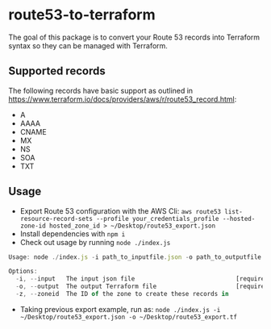 # route53-to-terraform
The goal of this package is to convert your Route 53 records into Terraform syntax so they can be managed with Terraform.

## Supported records
The following records have basic support as outlined in https://www.terraform.io/docs/providers/aws/r/route53_record.html:

- A
- AAAA
- CNAME
- MX
- NS
- SOA
- TXT


## Usage

- Export Route 53 configuration with the AWS Cli: `aws route53 list-resource-record-sets --profile your_credentials_profile --hosted-zone-id hosted_zone_id > ~/Desktop/route53_export.json`
- Install dependencies with `npm i`
- Check out usage by running `node ./index.js`
```javascript
Usage: node ./index.js -i path_to_inputfile.json -o path_to_outputfile.tf -z hosted_zone_id

Options:
  -i, --input   The input json file                            [required]
  -o, --output  The output Terraform file                      [required]
  -z, --zoneid  The ID of the zone to create these records in

```
- Taking previous export example, run as: `node ./index.js -i ~/Desktop/route53_export.json -o ~/Desktop/route53_export.tf`
